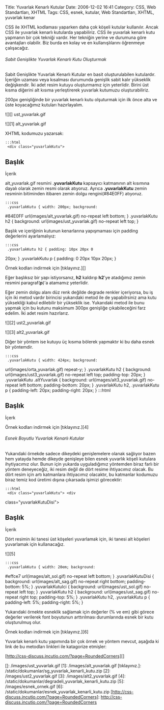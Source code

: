 Title: Yuvarlak Kenarlı Kutular
Date: 2006-12-02 16:41
Category: CSS, Web Standartları, XHTML
Tags: CSS, esnek, kutular, Web Standartları, XHTML, yuvarlak kenar

CSS ile XHTML kodlaması yaparken daha çok köşeli kutular kullanılır.
Ancak CSS ile yuvarlak kenarlı kutularda yapabiliriz. CSS ile yuvarlak
kenarlı kutu yapmanın bir çok tekniği vardır. Her tekniğin yerine ve
durumuna göre avantajları olabilir. Biz burda en kolay ve en
kullanışlılarını öğrenmeye çalışacağız. <!--more-->

###### Sabit Genişlikte Yuvarlak Kenarlı Kutu Oluşturmak

Sabit Genişlikte Yuvarlak Kenarlı Kutular en basit oluşturulabilen
kutulardır. İçeriğin uzaması veya kısalması durumunda genişlik sabit
kalır yükseklik değişkendir. İki adet resim kutuyu oluşturmamız için
yeterlidir. Birini üst kısma diğerini alt kısıma yerleştirerek yuvarlak
kutumuzu oluşturabiliriz.

200px genişliğinde bir yuvarlak kenarlı kutu olşuturmak için ilk önce
alta ve üste koyacağımız kutuları hazırlayalım.

![][] ust_yuvarlak.gif

![][1] alt_yuvarlak.gif

XHTML kodumuzu yazarsak:

	:::html
	 <div class="yuvarlakKutu">
<h2>Başlık</h2> <p>İçerik</p> </div> 

alt_yuvarlak.gif resmini **.yuvarlakKutu** kapsayıcı katmanının alt
kısımına dayalı olarak zemin resmi olarak atıyoruz. Ayrıca
**.yuvarlakKutu** zemin resminin bitiminden itibaren zemin dolgu
rengini(#84E0FF) atıyoruz.

	:::css
	 .yuvarlakKutu { width: 200px; background:
#84E0FF url(images/alt_yuvarlak.gif) no-repeat left bottom; }
.yuvarlakKutu h2 { background: url(images/ust_yuvarlak.gif) no-repeat
left top; } 

Başlık ve içeriğinin kutunun kenarlarına yapışmaması için padding
değerlerini ayarlamalıyız:

	:::css
	 .yuvarlakKutu h2 { padding: 10px 20px 0
20px; } .yuvarlakKutu p { padding: 0 20px 10px 20px; } 

Örnek kodları indirmek için [tıklayınız.][]

Eğer başlıksız bir yapı istiyorsanız, **h2** kaldırıp **h2**'ye
atadığımız zemin resmini paragraf(**p**)'a atamamız yeterlidir.

Eğer zemin dolgu alanı düz renk değilde degrade renkler içeriyorsa, bu
iş için iki metod vardır birincisi yukarıdaki metod ile de yapabilrsiniz
ama kutu yüksekliği kabul edilebilir bir yükseklik ise. Yukarıdaki metod
ile bunu yapmak için bu kutunu maksimum 300px genişliğe çıkabileceğini
farz edelim. İki adet resim hazırlarız.

![][2] ust2_yuvarlak.gif

![][3] alt2_yuvarlak.gif

Diğer bir yöntem ise kutuyu üç kısıma bölerek yapmaktır ki bu daha esnek
bir yöntemdir.

	:::css
	 .yuvarlakKutu { width: 424px; background:
url(images/orta_yuvarlak.gif) repeat-y; } .yuvarlakKutu h2 {
background: url(images/ust3_yuvarlak.gif) no-repeat left top;
padding-top: 20px; } .yuvarlakKutu .altYuvarlak { background:
url(images/alt3_yuvarlak.gif) no-repeat left bottom; padding-bottom:
20px; } .yuvarlakKutu h2, .yuvarlakKutu p { padding-left: 20px;
padding-right: 20px; }  	:::html
	 <div
class="yuvarlakKutu"> <h2>Başlık</h2> <p
class="altYuvarlak">İçerk</p> </div> 

Örnek kodları indirmek için [tıklayınız.][4]

###### Esnek Boyutlu Yuvarlak Kenarlı Kutular

Yukarıdaki örnekde sadece dikeydeki genişlemelere olanak sağlıyor bazen
hem yatayda hemde dikeyde genişleye bilen esnek yuvarlık köşeli kutulara
ihytiyacımız olur. Bunun için yukarda uyguladığımız yöntemden biraz
farlı bir yöntem deneyeceğiz, iki resim değil de dört resime ihtiyacımız
olacak. Bu dört resim için artı katmanlara ihtiyacımız olacaktır, bu
katmanlar kodumuzu biraz temiz kod üretimi dışına çıkarsada işimizi
görecektir:

	:::html
	 <div class="yuvarlakKutu"> <div
class="yuvarlakKutuDisi"> <div class="yuvarlakKutuIci">
<h2>Başlık</h2> <p>İçerik</p> </div> </div> </div>


Dört resimin iki tanesi üst köşeleri yuvarlamak için, iki tanesi alt
köşeleri yuvarlamak için kullanacağız.

![][5]

	:::css
	 .yuvarlakKutu { width: 20em; background:
#effce7 url(images/alt_sol.gif) no-repeat left bottom; }
.yuvarlakKutuDisi { background: url(images/alt_sag.gif) no-repeat right
bottom; padding-bottom: 5%; } .yuvarlakKutuIci { background:
url(images/ust_sol.gif) no-repeat left top; } .yuvarlakKutu h2 {
background: url(images/ust_sag.gif) no-repeat right top; padding-top:
5%; } .yuvarlakKutu h2, .yuvarlakKutu p { padding-left: 5%;
padding-right: 5%; } 

Yukarıdaki örnekte esneklik sağlamak için değerler (% ve em) gibi görece
değerler verilerek font boyutunun arttırılması durumlarında esnek bir
kutu oluşturulmuş olur.

Örnek kodları indirmek için [tıklayınız.][6]

Yuvarlak kenarlı kutu yapımında bir çok örnek ve yöntem mevcut, aşağıda
ki link de bu metodları linkleri ile katagorize etmişler:

[http://css-discuss.incutio.com/?page=RoundedCorners][]

</p>

  []: /images/ust_yuvarlak.gif
  [1]: /images/alt_yuvarlak.gif
  [tıklayınız.]: /static/dokumanlar/sg_yuvarlak_kenarli_kutu.zip
  [2]: /images/ust2_yuvarlak.gif
  [3]: /images/alt2_yuvarlak.gif
  [4]: /static/dokumanlar/degradeli_yuvarlak_kenarli_kutu.zip
  [5]: /images/esnek_ornek.gif
  [6]: /static/dokumanlar/esnek_yuvarlak_kenarli_kutu.zip
  [http://css-discuss.incutio.com/?page=RoundedCorners]: http://css-discuss.incutio.com/?page=RoundedCorners
